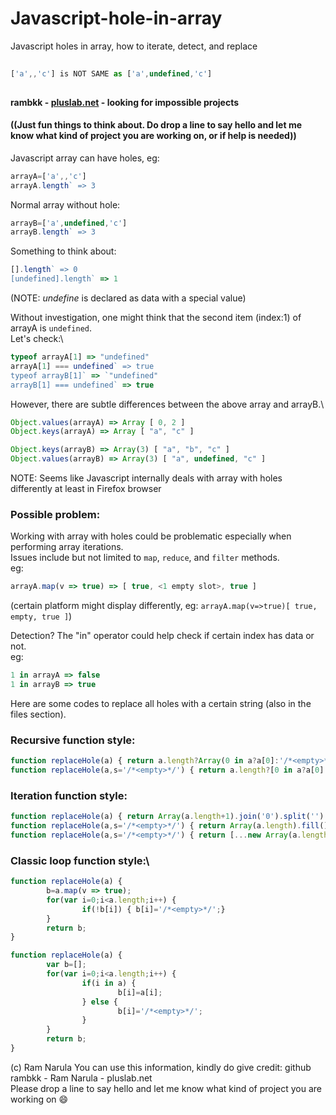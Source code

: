 # Javascript-hole-in-array
Javascript holes in array, how to iterate, detect, and replace

```JavaScript
  
['a',,'c'] is NOT SAME as ['a',undefined,'c']
  
```

**rambkk - [pluslab.net](https://pluslab.net/blog/) - looking for impossible projects**
#### ((Just fun things to think about. Do drop a line to say hello and let me know what kind of project you are working on, or if help is needed))

Javascript array can have holes, eg:
```JavaScript
arrayA=['a',,'c']
arrayA.length` => 3
```
Normal array without hole:
```JavaScript
arrayB=['a',undefined,'c']
arrayB.length` => 3
```
Something to think about:
```JavaScript
[].length` => 0
[undefined].length` => 1
```
(NOTE: *undefine* is declared as data with a special value)

Without investigation, one might think that the second item (index:1) of arrayA is `undefined`.\
Let's check:\
```JavaScript
typeof arrayA[1] => "undefined"
arrayA[1] === undefined` => true
typeof arrayB[1]` => `"undefined"
arrayB[1] === undefined` => true
```

However, there are subtle differences between the above array and arrayB.\
```JavaScript
Object.values(arrayA) => Array [ 0, 2 ]
Object.keys(arrayA) => Array [ "a", "c" ]

Object.keys(arrayB) => Array(3) [ "a", "b", "c" ]
Object.values(arrayB) => Array(3) [ "a", undefined, "c" ]
```
NOTE: Seems like Javascript internally deals with array with holes differently at least in Firefox browser

### Possible problem:
Working with array with holes could be problematic especially when performing array iterations.\
Issues include but not limited to `map`, `reduce`, and `filter` methods.\
eg:

```JavaScript
arrayA.map(v => true) => [ true, <1 empty slot>, true ]
```
(certain platform might display differently, eg: `arrayA.map(v=>true)[ true, empty, true ]`)

Detection? The "in" operator could help check if certain index has data or not.\
eg:
```JavaScript
1 in arrayA => false
1 in arrayB => true
```

Here are some codes to replace all holes with a certain string (also in the files section).

### Recursive function style:
```JavaScript
function replaceHole(a) { return a.length?Array(0 in a?a[0]:'/*<empty>*/').concat(replaceHole(a.slice(1)):[]; }
function replaceHole(a,s='/*<empty>*/') { return a.length?[0 in a?a[0]:s, ...replaceHole(a.slice(1))]:[]; }
```

### Iteration function style:
```JavaScript
function replaceHole(a) { return Array(a.length+1).join('0').split('').map((_,k)=>k in a?a[k]:'/*<empty>*/'); }
function replaceHole(a,s='/*<empty>*/') { return Array(a.length).fill().map((_,k)=>k in a?a[k]:s); }
function replaceHole(a,s='/*<empty>*/') { return [...new Array(a.length)].map((_,k)=>k in a?a[k]:s); }
```

### Classic loop function style:\
```JavaScript
function replaceHole(a) {
        b=a.map(v => true);
        for(var i=0;i<a.length;i++) {
                if(!b[i]) { b[i]='/*<empty>*/';}
        }
        return b;
}
```
```JavaScript
function replaceHole(a) {
        var b=[];
        for(var i=0;i<a.length;i++) {
                if(i in a) {
                        b[i]=a[i];
                } else {
                        b[i]='/*<empty>*/';
                }
        }
        return b;
}
```



(c) Ram Narula You can use this information, kindly do give credit: github rambkk - Ram Narula - pluslab.net  
Please drop a line to say hello and let me know what kind of project you are working on 😄
